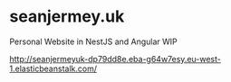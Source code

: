 # seanjermey.uk

Personal Website in NestJS and Angular WIP

http://seanjermeyuk-dp79dd8e.eba-g64w7esy.eu-west-1.elasticbeanstalk.com/
